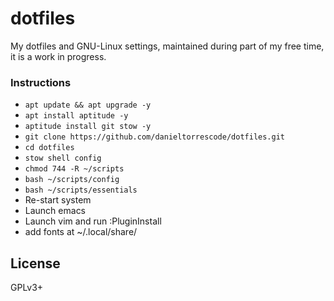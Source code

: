 # dotfiles
My dotfiles and GNU-Linux settings, maintained during part of my free time, it is a work in progress.

### Instructions
- `apt update && apt upgrade -y`
- `apt install aptitude -y`
- `aptitude install git stow -y`
- `git clone https://github.com/danieltorrescode/dotfiles.git`
- `cd dotfiles`
- `stow shell config`
- `chmod 744 -R ~/scripts`
- `bash ~/scripts/config`
- `bash ~/scripts/essentials`
- Re-start system
- Launch emacs
- Launch vim and run :PluginInstall
- add fonts at ~/.local/share/

## License
GPLv3+
